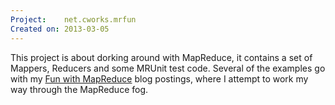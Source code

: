 ```yaml
---
Project:    net.cworks.mrfun
Created on: 2013-03-05
---
```

This project is about dorking around with MapReduce, it contains a set of Mappers, Reducers and some MRUnit test code.  Several of the examples go with my [Fun with MapReduce](http://www.corbettworks.net/blog/categories/funwithmapreduce/) blog postings, where I attempt to work my way through the MapReduce fog.

